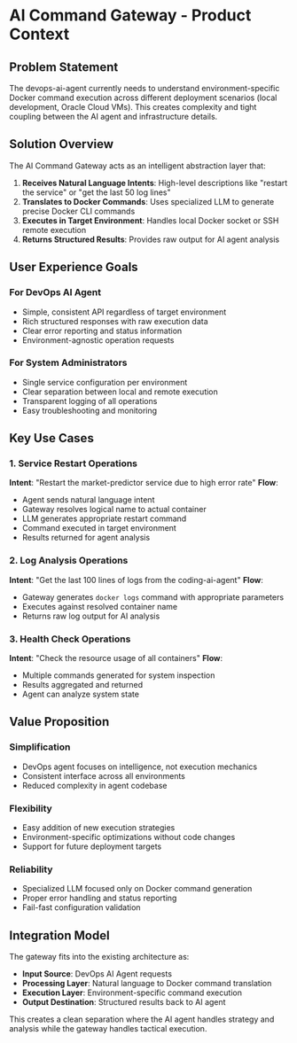 # AI Command Gateway - Product Context

## Problem Statement

The devops-ai-agent currently needs to understand environment-specific Docker command execution across different deployment scenarios (local development, Oracle Cloud VMs). This creates complexity and tight coupling between the AI agent and infrastructure details.

## Solution Overview

The AI Command Gateway acts as an intelligent abstraction layer that:

1. **Receives Natural Language Intents**: High-level descriptions like "restart the service" or "get the last 50 log lines"
2. **Translates to Docker Commands**: Uses specialized LLM to generate precise Docker CLI commands
3. **Executes in Target Environment**: Handles local Docker socket or SSH remote execution
4. **Returns Structured Results**: Provides raw output for AI agent analysis

## User Experience Goals

### For DevOps AI Agent
- Simple, consistent API regardless of target environment
- Rich structured responses with raw execution data
- Clear error reporting and status information
- Environment-agnostic operation requests

### For System Administrators
- Single service configuration per environment
- Clear separation between local and remote execution
- Transparent logging of all operations
- Easy troubleshooting and monitoring

## Key Use Cases

### 1. Service Restart Operations
**Intent**: "Restart the market-predictor service due to high error rate"
**Flow**: 
- Agent sends natural language intent
- Gateway resolves logical name to actual container
- LLM generates appropriate restart command
- Command executed in target environment
- Results returned for agent analysis

### 2. Log Analysis Operations
**Intent**: "Get the last 100 lines of logs from the coding-ai-agent"
**Flow**:
- Gateway generates `docker logs` command with appropriate parameters
- Executes against resolved container name
- Returns raw log output for AI analysis

### 3. Health Check Operations
**Intent**: "Check the resource usage of all containers"
**Flow**:
- Multiple commands generated for system inspection
- Results aggregated and returned
- Agent can analyze system state

## Value Proposition

### Simplification
- DevOps agent focuses on intelligence, not execution mechanics
- Consistent interface across all environments
- Reduced complexity in agent codebase

### Flexibility
- Easy addition of new execution strategies
- Environment-specific optimizations without code changes
- Support for future deployment targets

### Reliability
- Specialized LLM focused only on Docker command generation
- Proper error handling and status reporting
- Fail-fast configuration validation

## Integration Model

The gateway fits into the existing architecture as:
- **Input Source**: DevOps AI Agent requests
- **Processing Layer**: Natural language to Docker command translation
- **Execution Layer**: Environment-specific command execution
- **Output Destination**: Structured results back to AI agent

This creates a clean separation where the AI agent handles strategy and analysis while the gateway handles tactical execution.